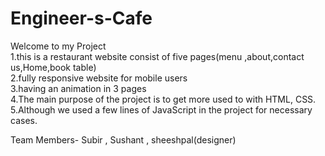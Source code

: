 # Engineer-s-Cafe

Welcome to my Project                                                                                                                                                              
1.this is a restaurant website consist of five pages(menu ,about,contact us,Home,book table)                                                                                                                           
2.fully responsive website for mobile users                                                                                                                                        
3.having an animation in 3 pages                                                                                                                                                   
4.The main purpose of the project is to get more used to with HTML, CSS.                                                                                                           
5.Although we used a few lines of JavaScript in the project for necessary cases.
 
Team Members- Subir , Sushant , sheeshpal(designer)

